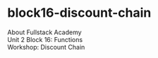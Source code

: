 # block16-discount-chain
About Fullstack Academy<br>
Unit 2 Block 16: Functions<br>
Workshop: Discount Chain
